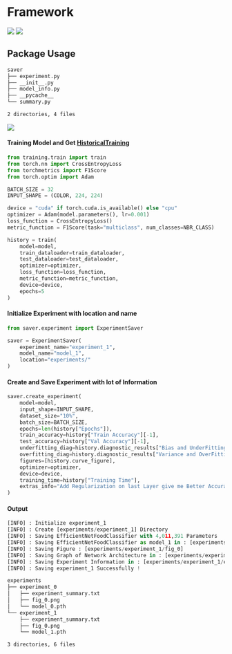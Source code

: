 # Framework
![](https://i.imgur.com/G94ES7K.png)
![](https://i.imgur.com/AmDCwzR.png)
## Package Usage
~~~bash
saver
├── experiment.py
├── __init__.py
├── model_info.py
├── __pycache__
└── summary.py

2 directories, 4 files
~~~
![](https://i.imgur.com/6Q576Dj.png)
#### Training Model and Get [HistoricalTraining](https://github.com/widium/Historical_Training)
~~~python
from training.train import train
from torch.nn import CrossEntropyLoss
from torchmetrics import F1Score
from torch.optim import Adam

BATCH_SIZE = 32
INPUT_SHAPE = (COLOR, 224, 224)

device = "cuda" if torch.cuda.is_available() else "cpu"
optimizer = Adam(model.parameters(), lr=0.001)
loss_function = CrossEntropyLoss()
metric_function = F1Score(task="multiclass", num_classes=NBR_CLASS)

history = train(
    model=model,
    train_dataloader=train_dataloader,
    test_dataloader=test_dataloader,
    optimizer=optimizer,
    loss_function=loss_function,
    metric_function=metric_function,
    device=device,
    epochs=5
)
~~~
#### Initialize Experiment with location and name
~~~python
from saver.experiment import ExperimentSaver

saver = ExperimentSaver(
    experiment_name="experiment_1",
    model_name="model_1",
    location="experiments/"
)
~~~
#### Create and Save Experiment with lot of Information
~~~python
saver.create_experiment(
    model=model,
    input_shape=INPUT_SHAPE,
    dataset_size="10%",
    batch_size=BATCH_SIZE,
    epochs=len(history["Epochs"]),
    train_accuracy=history["Train Accuracy"][-1],
    test_accuracy=history["Val Accuracy"][-1],
    underfitting_diag=history.diagnostic_results["Bias and UnderFitting"],
    overfitting_diag=history.diagnostic_results["Variance and OverFitting"],
    figures=[history.curve_figure],
    optimizer=optimizer,
    device=device,
    training_time=history["Training Time"],
    extras_info="Add Regularization on last Layer give me Better Accuracy on validation set"
)
~~~
#### Output
~~~python
[INFO] : Initialize experiment_1
[INFO] : Create [experiments/experiment_1] Directory
[INFO] : Saving EfficientNetFoodClassifier with 4,011,391 Parameters
[INFO] : Saving EfficientNetFoodClassifier as model_1 in : [experiments/experiment_1/model_1.pth]
[INFO] : Saving Figure : [experiments/experiment_1/fig_0]
[INFO] : Saving Graph of Network Architecture in : [experiments/experiment_1/experiment_summary.txt]
[INFO] : Saving Experiment Information in : [experiments/experiment_1/experiment_summary.txt]
[INFO] : Saving experiment_1 Successfully !
~~~
~~~bash
experiments
├── experiment_0
│   ├── experiment_summary.txt
│   ├── fig_0.png
│   └── model_0.pth
└── experiment_1
    ├── experiment_summary.txt
    ├── fig_0.png
    └── model_1.pth

3 directories, 6 files
~~~